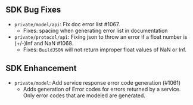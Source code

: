 SDK Bug Fixes
---
* `private/model/api`: Fix doc error list #1067. 
  * Fixes: spacing when generating error list in documentation
* `private/protocol/api`: Fixing json to throw an error if a float number is (+/-)Inf and NaN #1068. 
  * Fixes: `BuildJSON` will not return improper float values of NaN or Inf.

SDK Enhancement
---
* `private/model`: Add service response error code generation (#1061)
  * Adds generation of Error codes for errors returned by a service. Only error codes that are modeled are generated.
